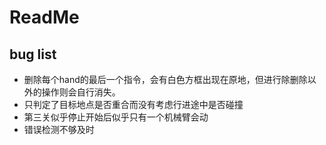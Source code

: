 # ReadMe

## bug list

* 删除每个hand的最后一个指令，会有白色方框出现在原地，但进行除删除以外的操作则会自行消失。
* 只判定了目标地点是否重合而没有考虑行进途中是否碰撞
* 第三关似乎停止开始后似乎只有一个机械臂会动
* 错误检测不够及时